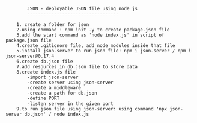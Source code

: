
            JSON - deployable JSON file using node js
            ----------------------------------

        1. create a folder for json
        2.using command : npm init -y to create package.json file
        3.add the start command as 'node index.js' in script of package.json file
        4.create .gitignore file, add node_modules inside that file
        5.install json-server to run json file: npm i json-server / npm i json-server@0.17.4
        6.create db.json file
        7.add resources in db.json file to store data
        8.create index.js file
            -import json-server
            -create server using json-server
            -create a middleware
            -create a path for db.json
            -define PORT
            -listen server in the given port
        9.to run json file using json-server: using command 'npx json-server db.json' / node index.js
        

